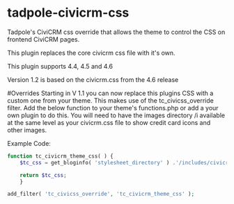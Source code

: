 # tadpole-civicrm-css
Tadpole's CiviCRM css override that allows the theme to control the CSS on frontend CiviCRM pages.

This plugin replaces the core civicrm css file with it's own.

This plugin supports 4.4, 4.5 and 4.6

Version 1.2 is based on the civicrm.css from the 4.6 release


#Overrides
Starting in V 1.1 you can now replace this plugins CSS with a custom one from your theme.  This makes use of the tc_civicss_override filter.  Add the below function to your theme's functions.php or add a your own plugin to do this.   You will need to have the images directory /i  available at the same level as your civicrm.css file to show credit card icons and other images.

Example Code:

```php
function tc_civicrm_theme_css( ) {
    $tc_css = get_bloginfo( 'stylesheet_directory' ) .'/includes/civicrm.css';

    return $tc_css;
    }

add_filter( 'tc_civicss_override', 'tc_civicrm_theme_css' ); 
```
